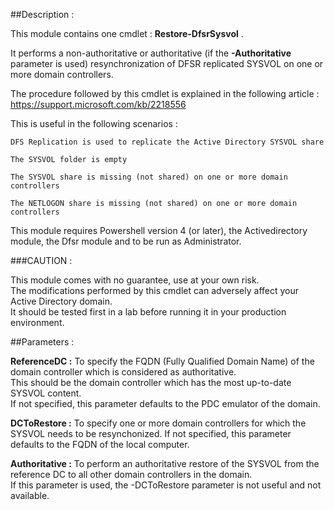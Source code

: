 ##Description : 

This module contains one cmdlet : **Restore-DfsrSysvol** .

It performs a non-authoritative or authoritative (if the **-Authoritative** parameter is used) resynchronization of DFSR replicated SYSVOL on one or more domain controllers.
	
The procedure followed by this cmdlet is explained in the following article : https://support.microsoft.com/kb/2218556
	
This is useful in the following scenarios :

    DFS Replication is used to replicate the Active Directory SYSVOL share  
    
    The SYSVOL folder is empty  
    
    The SYSVOL share is missing (not shared) on one or more domain controllers  
    
    The NETLOGON share is missing (not shared) on one or more domain controllers

This module requires Powershell version 4 (or later), the Activedirectory module, the Dfsr module and to be run as Administrator.

###CAUTION :

This module comes with no guarantee, use at your own risk.  
The modifications performed by this cmdlet can adversely affect your Active Directory domain.  
It should be tested first in a lab before running it in your production environment.

##Parameters :

**ReferenceDC :** To specify the FQDN (Fully Qualified Domain Name) of the domain controller which is considered as authoritative.  
This should be the domain controller which has the most up-to-date SYSVOL content.  
If not specified, this parameter defaults to the PDC emulator of the domain.

**DCToRestore :** To specify one or more domain controllers for which the SYSVOL needs to be resynchonized. If not specified, this parameter defaults to the FQDN of the local computer.

**Authoritative :** To perform an authoritative restore of the SYSVOL from the reference DC to all other domain controllers in the domain.  
If this parameter is used, the -DCToRestore parameter is not useful and not available.
